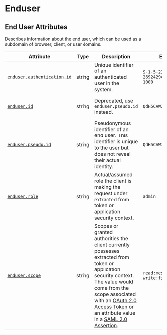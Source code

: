 <!--- Hugo front matter used to generate the website version of this page:
--->

<!-- NOTE: THIS FILE IS AUTOGENERATED. DO NOT EDIT BY HAND. -->
<!-- see templates/registry/markdown/attribute_namespace.md.j2 -->

# Enduser

## End User Attributes

Describes information about the end user, which can be used as a subdomain of browser, client, or user domains.

| Attribute | Type | Description | Examples | Stability |
|---|---|---|---|---|
| <a id="enduser-authentication-id" href="#enduser-authentication-id">`enduser.authentication.id`</a> | string | Unique identifier of an authenticated user in the system. | `S-1-5-21-202424912787-2692429404-2351956786-1000` | ![Experimental](https://img.shields.io/badge/-experimental-blue) |
| <a id="enduser-id" href="#enduser-id">`enduser.id`</a> | string | Deprecated, use `enduser.pseudo.id` instead. | `QdH5CAWJgqVT4rOr0qtumf` | ![Deprecated](https://img.shields.io/badge/-deprecated-red)<br>Replaced by `enduser.pseudo.id` attribute. |
| <a id="enduser-pseudo-id" href="#enduser-pseudo-id">`enduser.pseudo.id`</a> | string | Pseudonymous identifier of an end user. This identifier is unique to the user but does not reveal their actual identity. | `QdH5CAWJgqVT4rOr0qtumf` | ![Experimental](https://img.shields.io/badge/-experimental-blue) |
| <a id="enduser-role" href="#enduser-role">`enduser.role`</a> | string | Actual/assumed role the client is making the request under extracted from token or application security context. | `admin` | ![Deprecated](https://img.shields.io/badge/-deprecated-red)<br>Removed. |
| <a id="enduser-scope" href="#enduser-scope">`enduser.scope`</a> | string | Scopes or granted authorities the client currently possesses extracted from token or application security context. The value would come from the scope associated with an [OAuth 2.0 Access Token](https://tools.ietf.org/html/rfc6749#section-3.3) or an attribute value in a [SAML 2.0 Assertion](http://docs.oasis-open.org/security/saml/Post2.0/sstc-saml-tech-overview-2.0.html). | `read:message, write:files` | ![Deprecated](https://img.shields.io/badge/-deprecated-red)<br>Removed. |
